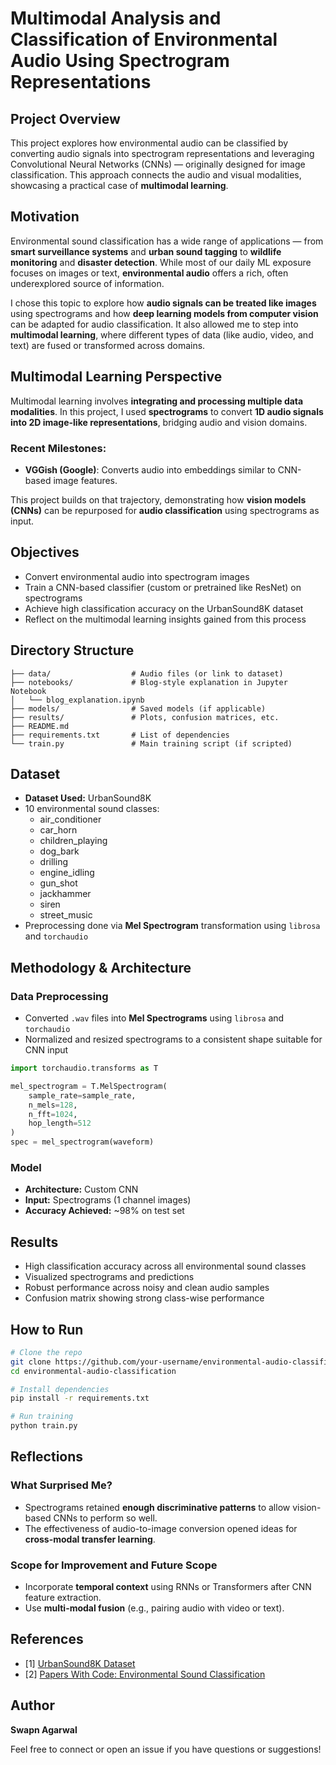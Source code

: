 # Multimodal Analysis and Classification of Environmental Audio Using Spectrogram Representations

## Project Overview

This project explores how environmental audio can be classified by converting audio signals into spectrogram representations and leveraging Convolutional Neural Networks (CNNs) — originally designed for image classification. This approach connects the audio and visual modalities, showcasing a practical case of **multimodal learning**.

## Motivation

Environmental sound classification has a wide range of applications — from **smart surveillance systems** and **urban sound tagging** to **wildlife monitoring** and **disaster detection**. While most of our daily ML exposure focuses on images or text, **environmental audio** offers a rich, often underexplored source of information.

I chose this topic to explore how **audio signals can be treated like images** using spectrograms and how **deep learning models from computer vision** can be adapted for audio classification. It also allowed me to step into **multimodal learning**, where different types of data (like audio, video, and text) are fused or transformed across domains.

## Multimodal Learning Perspective

Multimodal learning involves **integrating and processing multiple data modalities**. In this project, I used **spectrograms** to convert **1D audio signals into 2D image-like representations**, bridging audio and vision domains.

### Recent Milestones:

* **VGGish (Google)**: Converts audio into embeddings similar to CNN-based image features.


This project builds on that trajectory, demonstrating how **vision models (CNNs)** can be repurposed for **audio classification** using spectrograms as input.

## Objectives

- Convert environmental audio into spectrogram images
- Train a CNN-based classifier (custom or pretrained like ResNet) on spectrograms
- Achieve high classification accuracy on the UrbanSound8K dataset
- Reflect on the multimodal learning insights gained from this process

## Directory Structure

```
├── data/                  # Audio files (or link to dataset)
├── notebooks/             # Blog-style explanation in Jupyter Notebook
│   └── blog_explanation.ipynb
├── models/                # Saved models (if applicable)
├── results/               # Plots, confusion matrices, etc.
├── README.md
├── requirements.txt       # List of dependencies
└── train.py               # Main training script (if scripted)
```

## Dataset

- **Dataset Used:** UrbanSound8K
- 10 environmental sound classes:
  - air_conditioner
  - car_horn
  - children_playing
  - dog_bark
  - drilling
  - engine_idling
  - gun_shot
  - jackhammer
  - siren
  - street_music
- Preprocessing done via **Mel Spectrogram** transformation using `librosa` and `torchaudio`

## Methodology & Architecture

### Data Preprocessing

* Converted `.wav` files into **Mel Spectrograms** using `librosa` and `torchaudio`
* Normalized and resized spectrograms to a consistent shape suitable for CNN input

```python
import torchaudio.transforms as T

mel_spectrogram = T.MelSpectrogram(
    sample_rate=sample_rate,
    n_mels=128,
    n_fft=1024,
    hop_length=512
)
spec = mel_spectrogram(waveform)
```

### Model

- **Architecture:** Custom CNN 
- **Input:** Spectrograms (1 channel images)
- **Accuracy Achieved:** ~98% on test set

## Results

- High classification accuracy across all environmental sound classes
- Visualized spectrograms and predictions
- Robust performance across noisy and clean audio samples
- Confusion matrix showing strong class-wise performance

## How to Run

```bash
# Clone the repo
git clone https://github.com/your-username/environmental-audio-classification.git
cd environmental-audio-classification

# Install dependencies
pip install -r requirements.txt

# Run training
python train.py
```

## Reflections

### What Surprised Me?

* Spectrograms retained **enough discriminative patterns** to allow vision-based CNNs to perform so well.
* The effectiveness of audio-to-image conversion opened ideas for **cross-modal transfer learning**.

### Scope for Improvement and Future Scope

* Incorporate **temporal context** using RNNs or Transformers after CNN feature extraction.
* Use **multi-modal fusion** (e.g., pairing audio with video or text).


## References

* [1] [UrbanSound8K Dataset](https://urbansounddataset.weebly.com/)
* [2] [Papers With Code: Environmental Sound Classification](https://paperswithcode.com/task/environmental-sound-classification)

## Author

**Swapn Agarwal**

Feel free to connect or open an issue if you have questions or suggestions!